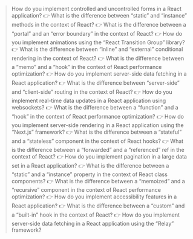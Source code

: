 > How do you implement controlled and uncontrolled forms in a React application?
👉 What is the difference between “static” and “instance” methods in the context of React?
👉 What is the difference between a “portal” and an “error boundary” in the context of React?
👉 How do you implement animations using the “React Transition Group” library?
👉 What is the difference between “inline” and “external” conditional rendering in the context of React?
👉 What is the difference between a “memo” and a “hook” in the context of React performance optimization?
👉 How do you implement server-side data fetching in a React application?
👉 What is the difference between “server-side” and “client-side” routing in the context of React?
👉 How do you implement real-time data updates in a React application using websockets?
👉 What is the difference between a “function” and a “hook” in the context of React performance optimization?
👉 How do you implement server-side rendering in a React application using the “Next.js” framework?
👉 What is the difference between a “stateful” and a “stateless” component in the context of React hooks?
👉 What is the difference between a “forwarded” and a “referenced” ref in the context of React?
👉 How do you implement pagination in a large data set in a React application?
👉 What is the difference between a “static” and a “instance” property in the context of React class components?
👉 What is the difference between a “memoized” and a “recursive” component in the context of React performance optimization?
👉 How do you implement accessibility features in a React application?
👉 What is the difference between a “custom” and a “built-in” hook in the context of React?
👉 How do you implement server-side data fetching in a React application using the “Relay” framework?
